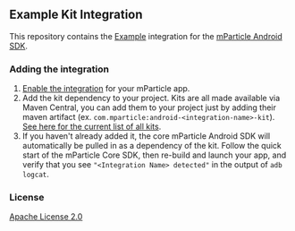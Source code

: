 ## Example Kit Integration

This repository contains the [Example](https://www.example.com/) integration for the [mParticle Android SDK](https://github.com/mParticle/mparticle-android-sdk).

### Adding the integration

1. [Enable the integration](https://app.mparticle.com/providers) for your mParticle app.
2. Add the kit dependency to your project. Kits are all made available via Maven Central, you can add them to your project just by adding their maven artifact (ex. `com.mparticle:android-<integration-name>-kit`). [See here for the current list of all kits](http://search.maven.org/#search%7Cga%7C1%7Cg%3A%22com.mparticle%22).
3. If you haven't already added it, the core mParticle Android SDK will automatically be pulled in as a dependency of the kit. Follow the quick start of the mParticle Core SDK, then re-build and launch your app, and verify that you see `"<Integration Name> detected"` in the output of `adb logcat`.

### License

[Apache License 2.0](http://www.apache.org/licenses/LICENSE-2.0)
